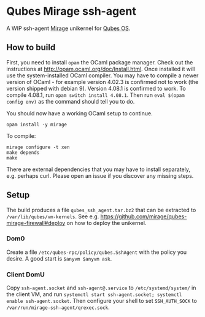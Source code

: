 # Qubes Mirage ssh-agent

A WIP ssh-agent [Mirage](https://mirage.io/) unikernel for [Qubes OS](https://qubes-os.org/).

## How to build

First, you need to install `opam` the OCaml package manager. Check out the instructions at http://opam.ocaml.org/doc/Install.html.
Once installed it will use the system-installed OCaml compiler.
You may have to compile a newer version of OCaml - for example version 4.02.3 is confirmed not to work (the version shipped with debian 9). Version 4.08.1 is confirmed to work.
To compile 4.08.1, run `opam switch install 4.08.1`. Then run `eval $(opam config env)` as the command should tell you to do.

You should now have a working OCaml setup to continue.

    opam install -y mirage

To compile:

    mirage configure -t xen
    make depends
    make

There are external dependencies that you may have to install separately, e.g. perhaps curl. Please open an issue if you discover any missing steps.

## Setup

The build produces a file `qubes_ssh_agent.tar.bz2` that can be extracted to `/var/lib/qubes/vm-kernels`. See e.g. https://github.com/mirage/qubes-mirage-firewall#deploy on how to deploy the unikernel.

### Dom0

Create a file `/etc/qubes-rpc/policy/qubes.SshAgent` with the policy you desire. A good start is `$anyvm $anyvm ask`.

### Client DomU

Copy `ssh-agent.socket` and `ssh-agent@.service` to `/etc/systemd/system/` in the client VM, and run `systemctl start ssh-agent.socket; systemctl enable ssh-agent.socket`. Then configure your shell to set `SSH_AUTH_SOCK` to `/var/run/mirage-ssh-agent/qrexec.sock`.
